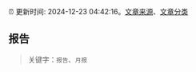 :alarm_clock: 更新时间: 2024-12-23 04:42:16。[文章来源](/README.md)、[文章分类](/TAGS.md)

## 报告


> 关键字：`报告`、`月报`




